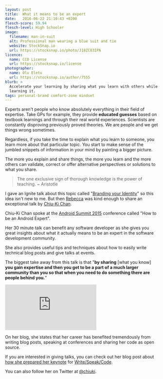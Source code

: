 ```yaml
---
layout: post
title:  What it means to be an expert
date:   2016-06-22 21:10:43 +0200
flesch-score: 59.94
flesch-level: High Schooler
image:
  filename: man-in-suit
  alt: Professional man wearing a blue suit and tie
  website: StockSnap.io
  url: https://stocksnap.io/photo/J18ZCO3IPA
licence:
  name: CCO License
  url: https://stocksnap.io/license
photographer:
  name: Olu Eletu
  url: https://stocksnap.io/author/7555
blurb: >
  Accelerate your learning by sharing what you learn with others while you are
  learning it.
tags: personal-brand comfort-zone mindset
---
```


Experts aren't people who know absolutely everything in their field of expertise.
Take GPs for example, they provide **educated guesses** based on textbook
learnings and through their real world experiences. Scientists are constantly
disproving previously proved theories. We are people and we get things wrong
sometimes.

Regardless, if you take the time to explain what you learn to someone, you learn more
about that particular topic. You start to make sense of the jumbled snippets of
information in your mind by painting a bigger picture.

The more you explain and share things, the more you learn and the more others
can validate, correct or offer alternative perspectives or solutions to what
you share.

> The one exclusive sign of thorough knowledge is the power of teaching.
  ~ Aristotle

I gave an Ignite talk about this topic called
"[Branding your Identity](/blog/branding-your-identity/)" so this idea isn't new
to me. But then [Rebecca](https://twitter.com/riggaroo) was kind enough to share
an exceptional talk by
[Chiu-Ki Chan](https://www.blogger.com/profile/01970007638489793840).

Chiu-Ki Chan spoke at the
[Android Summit 2015](https://www.youtube.com/playlist?list=PLWz5rJ2EKKc_Tt7q77qwyKRgytF1RzRx8)
conference called "How to be an Android Expert".

Her 30 minute talk can benefit any software developer as she gives you great
insights about what it actually means to be an expert in the software
development community.

She also provides useful tips and techniques about how to easily write
technical blog posts and give talks at events.

The biggest take away from this talk is that "**by sharing** [what you know] **you
gain expertise and then you get to be a part of a much larger
community than you so that when you need to do something there are people
behind you.**"

<iframe  
  class="youtube"
  src="https://www.youtube.com/embed/PeKKzeAte30"
  frameborder="0"
  allowfullscreen>
</iframe>

On her blog, she states that her career has benefited tremendously from
writing blog posts, speaking at conferences and sharing her code as open
source.

If you are interested in giving talks, you can check out her blog post about
[how she prepared her keynote](http://blog.sqisland.com/2015/10/how-i-prepared-my-keynote.html)
for [Write/Speak/Code](http://blog.sqisland.com/2015/03/write-speak-code.html).

You can also follow her on Twitter at [@chiuki](https://twitter.com/chiuki).
